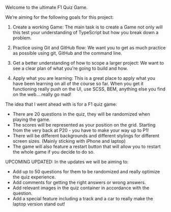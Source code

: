 Welcome to the ultimate F1 Quiz Game.

We’re aiming for the following goals for this project:

1. Create a working Game: The main task is to create a Game not only will this test your understanding of TypeScript but how you
   break down a problem.

2. Practice using Git and GitHub flow: We want you to get as much practice as possible using git, GitHub and the command line.

3. Get a better understanding of how to scope a larger project: We want to see a clear plan of what you're going to build and
   how.

4. Apply what you are learning: This is a great place to apply what you have been learning on all of the course so far. When you
   get it functioning really push on the UI, use SCSS, BEM, anything else you find on the web....really go mad!

The idea that I went ahead with is for a F1 quiz game:

- There are 20 questions in the quiz, they will be randomized when playing the game.
- The scores will be represented as your position on the grid. Starting from the very back at P20 - you have to make your way up to P1!
- There will be different backgrounds and different stylings for different screen sizes. (Mainly sticking with iPhone and laptop)
- The game will also feature a restart button that will allow you to restart the whole game if you decide to do so.

UPCOMING UPDATED:
In the updates we will be aiming to:

- Add up to 50 questions for them to be randomized and really optimize the quiz experience.
- Add comments for getting the right answers or wrong answers.
- Add relevant images in the quiz container in accordance with the question.
- Add a special feature including a track and a car to really make the laptop version stand out!
